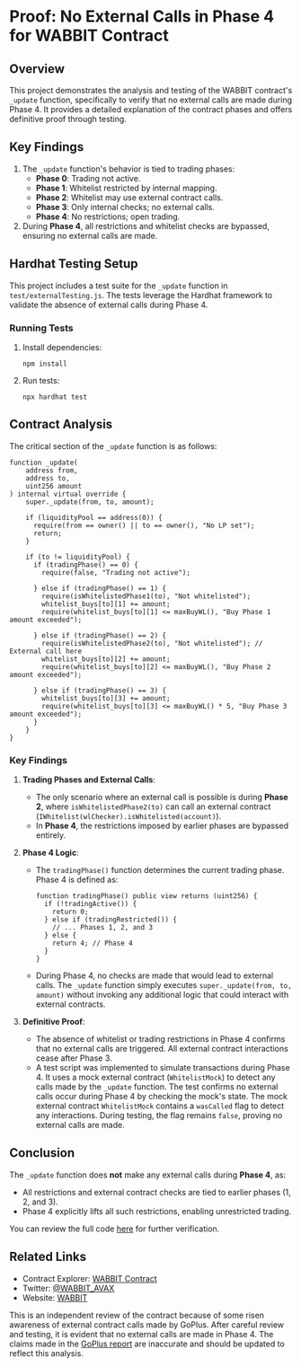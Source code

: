 # Proof: No External Calls in Phase 4 for WABBIT Contract

## Overview
This project demonstrates the analysis and testing of the WABBIT contract's `_update` function, specifically to verify that no external calls are made during Phase 4. It provides a detailed explanation of the contract phases and offers definitive proof through testing.

## Key Findings
1. The `_update` function's behavior is tied to trading phases:
   - **Phase 0**: Trading not active.
   - **Phase 1**: Whitelist restricted by internal mapping.
   - **Phase 2**: Whitelist may use external contract calls.
   - **Phase 3**: Only internal checks; no external calls.
   - **Phase 4**: No restrictions; open trading.
2. During **Phase 4**, all restrictions and whitelist checks are bypassed, ensuring no external calls are made.

## Hardhat Testing Setup
This project includes a test suite for the `_update` function in `test/externalTesting.js`. The tests leverage the Hardhat framework to validate the absence of external calls during Phase 4.

### Running Tests
1. Install dependencies:
   ```shell
   npm install
   ```

2. Run tests:
   ```shell
   npx hardhat test
   ```

## Contract Analysis

The critical section of the `_update` function is as follows:

```solidity
function _update(
    address from,
    address to,
    uint256 amount
) internal virtual override {
    super._update(from, to, amount);

    if (liquidityPool == address(0)) {
      require(from == owner() || to == owner(), "No LP set");
      return;
    }

    if (to != liquidityPool) {
      if (tradingPhase() == 0) {
        require(false, "Trading not active");

      } else if (tradingPhase() == 1) {
        require(isWhitelistedPhase1(to), "Not whitelisted");
        whitelist_buys[to][1] += amount;
        require(whitelist_buys[to][1] <= maxBuyWL(), "Buy Phase 1 amount exceeded");

      } else if (tradingPhase() == 2) {
        require(isWhitelistedPhase2(to), "Not whitelisted"); // External call here
        whitelist_buys[to][2] += amount;
        require(whitelist_buys[to][2] <= maxBuyWL(), "Buy Phase 2 amount exceeded");

      } else if (tradingPhase() == 3) {
        whitelist_buys[to][3] += amount;
        require(whitelist_buys[to][3] <= maxBuyWL() * 5, "Buy Phase 3 amount exceeded");
      }
    }
}
```

### Key Findings
1. **Trading Phases and External Calls**:
   - The only scenario where an external call is possible is during **Phase 2**, where `isWhitelistedPhase2(to)` can call an external contract (`IWhitelist(wlChecker).isWhitelisted(account)`).
   - In **Phase 4**, the restrictions imposed by earlier phases are bypassed entirely.

2. **Phase 4 Logic**:
   - The `tradingPhase()` function determines the current trading phase. Phase 4 is defined as:
     ```solidity
     function tradingPhase() public view returns (uint256) {
       if (!tradingActive()) {
         return 0;
       } else if (tradingRestricted()) {
         // ... Phases 1, 2, and 3
       } else {
         return 4; // Phase 4
       }
     }
     ```
   - During Phase 4, no checks are made that would lead to external calls. The `_update` function simply executes `super._update(from, to, amount)` without invoking any additional logic that could interact with external contracts.

3. **Definitive Proof**:

   - The absence of whitelist or trading restrictions in Phase 4 confirms that no external calls are triggered. All external contract interactions cease after Phase 3.
   - A test script was implemented to simulate transactions during Phase 4. It uses a mock external contract (`WhitelistMock`) to detect any calls made by the `_update` function. The test confirms no external calls occur during Phase 4 by checking the mock's state.
   The mock external contract `WhitelistMock` contains a `wasCalled` flag to detect any interactions. During testing, the flag remains `false`, proving no external calls are made.

## Conclusion
The `_update` function does **not** make any external calls during **Phase 4**, as:
- All restrictions and external contract checks are tied to earlier phases (1, 2, and 3).
- Phase 4 explicitly lifts all such restrictions, enabling unrestricted trading.

You can review the full code [here](https://snowscan.xyz/address/0x77776aB9495729E0939E9bADAf7E7c3312777777#code) for further verification.

## Related Links
- Contract Explorer: [WABBIT Contract](https://snowscan.xyz/address/0x77776aB9495729E0939E9bADAf7E7c3312777777#code)
- Twitter: [@WABBIT_AVAX](https://twitter.com/WABBIT_AVAX)
- Website: [WABBIT](https://wabbit.meme)

This is an independent review of the contract because of some risen awareness of external contract calls made by GoPlus. After careful review and testing, it is evident that no external calls are made in Phase 4. The claims made in the [GoPlus report](https://gopluslabs.io/token-security/43114/0x77776aB9495729E0939E9bADAf7E7c3312777777) are inaccurate and should be updated to reflect this analysis.
